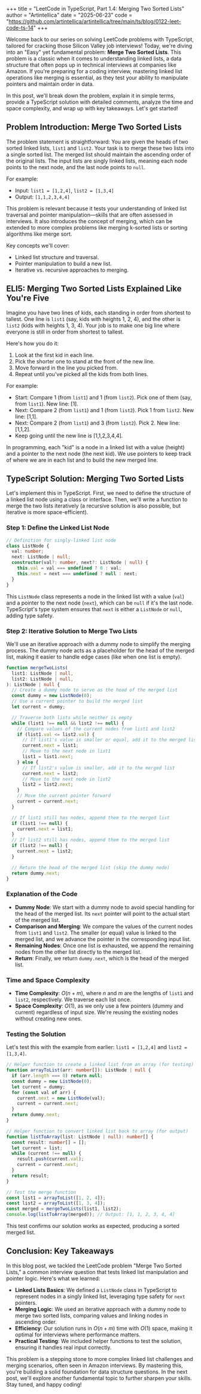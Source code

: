 +++
title = "LeetCode in TypeScript, Part 1.4: Merging Two Sorted Lists"
author = "Artintellica"
date = "2025-06-23"
code = "https://github.com/artintellica/artintellica/tree/main/ts/blog/0122-leet-code-ts-14"
+++

Welcome back to our series on solving LeetCode problems with TypeScript,
tailored for cracking those Silicon Valley job interviews! Today, we're diving
into an "Easy" yet fundamental problem: **Merge Two Sorted Lists**. This problem
is a classic when it comes to understanding linked lists, a data structure that
often pops up in technical interviews at companies like Amazon. If you're
preparing for a coding interview, mastering linked list operations like merging
is essential, as they test your ability to manipulate pointers and maintain
order in data.

In this post, we'll break down the problem, explain it in simple terms, provide
a TypeScript solution with detailed comments, analyze the time and space
complexity, and wrap up with key takeaways. Let's get started!

## Problem Introduction: Merge Two Sorted Lists

The problem statement is straightforward: You are given the heads of two sorted
linked lists, `list1` and `list2`. Your task is to merge these two lists into a
single sorted list. The merged list should maintain the ascending order of the
original lists. The input lists are singly linked lists, meaning each node
points to the next node, and the last node points to `null`.

For example:

- Input: `list1 = [1,2,4]`, `list2 = [1,3,4]`
- Output: `[1,1,2,3,4,4]`

This problem is relevant because it tests your understanding of linked list
traversal and pointer manipulation—skills that are often assessed in interviews.
It also introduces the concept of merging, which can be extended to more complex
problems like merging k-sorted lists or sorting algorithms like merge sort.

Key concepts we'll cover:

- Linked list structure and traversal.
- Pointer manipulation to build a new list.
- Iterative vs. recursive approaches to merging.

## ELI5: Merging Two Sorted Lists Explained Like You're Five

Imagine you have two lines of kids, each standing in order from shortest to
tallest. One line is `list1` (say, kids with heights 1, 2, 4), and the other is
`list2` (kids with heights 1, 3, 4). Your job is to make one big line where
everyone is still in order from shortest to tallest.

Here's how you do it:

1. Look at the first kid in each line.
2. Pick the shorter one to stand at the front of the new line.
3. Move forward in the line you picked from.
4. Repeat until you've picked all the kids from both lines.

For example:

- Start: Compare 1 (from `list1`) and 1 (from `list2`). Pick one of them (say,
  from `list1`). New line: [1].
- Next: Compare 2 (from `list1`) and 1 (from `list2`). Pick 1 from `list2`. New
  line: [1,1].
- Next: Compare 2 (from `list1`) and 3 (from `list2`). Pick 2. New line:
  [1,1,2].
- Keep going until the new line is [1,1,2,3,4,4].

In programming, each "kid" is a node in a linked list with a value (height) and
a pointer to the next node (the next kid). We use pointers to keep track of
where we are in each list and to build the new merged line.

## TypeScript Solution: Merging Two Sorted Lists

Let's implement this in TypeScript. First, we need to define the structure of a
linked list node using a class or interface. Then, we'll write a function to
merge the two lists iteratively (a recursive solution is also possible, but
iterative is more space-efficient).

### Step 1: Define the Linked List Node

```typescript
// Definition for singly-linked list node
class ListNode {
  val: number;
  next: ListNode | null;
  constructor(val?: number, next?: ListNode | null) {
    this.val = val === undefined ? 0 : val;
    this.next = next === undefined ? null : next;
  }
}
```

This `ListNode` class represents a node in the linked list with a value (`val`)
and a pointer to the next node (`next`), which can be `null` if it's the last
node. TypeScript's type system ensures that `next` is either a `ListNode` or
`null`, adding type safety.

### Step 2: Iterative Solution to Merge Two Lists

We'll use an iterative approach with a dummy node to simplify the merging
process. The dummy node acts as a placeholder for the head of the merged list,
making it easier to handle edge cases (like when one list is empty).

```typescript
function mergeTwoLists(
  list1: ListNode | null,
  list2: ListNode | null,
): ListNode | null {
  // Create a dummy node to serve as the head of the merged list
  const dummy = new ListNode(0);
  // Use a current pointer to build the merged list
  let current = dummy;

  // Traverse both lists while neither is empty
  while (list1 !== null && list2 !== null) {
    // Compare values of the current nodes from list1 and list2
    if (list1.val <= list2.val) {
      // If list1's value is smaller or equal, add it to the merged list
      current.next = list1;
      // Move to the next node in list1
      list1 = list1.next;
    } else {
      // If list2's value is smaller, add it to the merged list
      current.next = list2;
      // Move to the next node in list2
      list2 = list2.next;
    }
    // Move the current pointer forward
    current = current.next;
  }

  // If list1 still has nodes, append them to the merged list
  if (list1 !== null) {
    current.next = list1;
  }
  // If list2 still has nodes, append them to the merged list
  if (list2 !== null) {
    current.next = list2;
  }

  // Return the head of the merged list (skip the dummy node)
  return dummy.next;
}
```

### Explanation of the Code

- **Dummy Node**: We start with a dummy node to avoid special handling for the
  head of the merged list. Its `next` pointer will point to the actual start of
  the merged list.
- **Comparison and Merging**: We compare the values of the current nodes from
  `list1` and `list2`. The smaller (or equal) value is linked to the merged
  list, and we advance the pointer in the corresponding input list.
- **Remaining Nodes**: Once one list is exhausted, we append the remaining nodes
  from the other list directly to the merged list.
- **Return**: Finally, we return `dummy.next`, which is the head of the merged
  list.

### Time and Space Complexity

- **Time Complexity**: $O(n + m)$, where $n$ and $m$ are the lengths of `list1`
  and `list2`, respectively. We traverse each list once.
- **Space Complexity**: $O(1)$, as we only use a few pointers (dummy and
  current) regardless of input size. We're reusing the existing nodes without
  creating new ones.

### Testing the Solution

Let's test this with the example from earlier: `list1 = [1,2,4]` and
`list2 = [1,3,4]`.

```typescript
// Helper function to create a linked list from an array (for testing)
function arrayToList(arr: number[]): ListNode | null {
  if (arr.length === 0) return null;
  const dummy = new ListNode(0);
  let current = dummy;
  for (const val of arr) {
    current.next = new ListNode(val);
    current = current.next;
  }
  return dummy.next;
}

// Helper function to convert linked list back to array (for output)
function listToArray(list: ListNode | null): number[] {
  const result: number[] = [];
  let current = list;
  while (current !== null) {
    result.push(current.val);
    current = current.next;
  }
  return result;
}

// Test the merge function
const list1 = arrayToList([1, 2, 4]);
const list2 = arrayToList([1, 3, 4]);
const merged = mergeTwoLists(list1, list2);
console.log(listToArray(merged)); // Output: [1, 1, 2, 3, 4, 4]
```

This test confirms our solution works as expected, producing a sorted merged
list.

## Conclusion: Key Takeaways

In this blog post, we tackled the LeetCode problem "Merge Two Sorted Lists," a
common interview question that tests linked list manipulation and pointer logic.
Here's what we learned:

- **Linked Lists Basics**: We defined a `ListNode` class in TypeScript to
  represent nodes in a singly linked list, leveraging type safety for `next`
  pointers.
- **Merging Logic**: We used an iterative approach with a dummy node to merge
  two sorted lists, comparing values and linking nodes in ascending order.
- **Efficiency**: Our solution runs in $O(n + m)$ time with $O(1)$ space, making
  it optimal for interviews where performance matters.
- **Practical Testing**: We included helper functions to test the solution,
  ensuring it handles real input correctly.

This problem is a stepping stone to more complex linked list challenges and
merging scenarios, often seen in Amazon interviews. By mastering this, you're
building a solid foundation for data structure questions. In the next post,
we'll explore another fundamental topic to further sharpen your skills. Stay
tuned, and happy coding!
